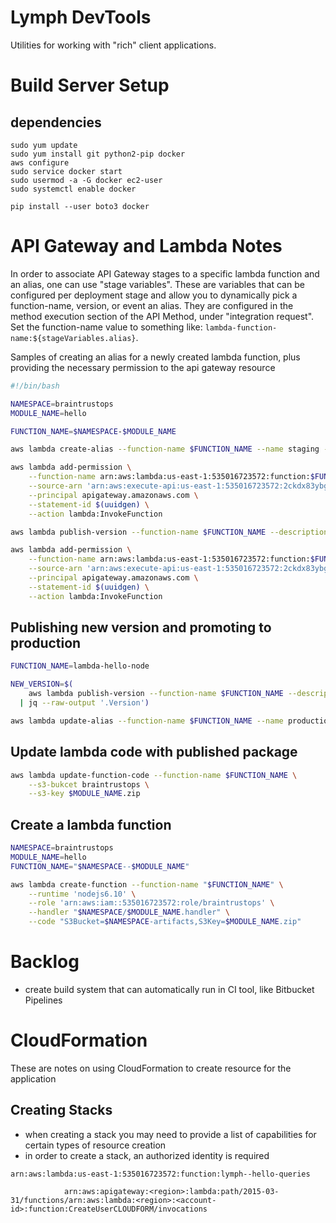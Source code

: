 # Lymph DevTools

Utilities for working with "rich" client applications.

# Build Server Setup

## dependencies

    sudo yum update
    sudo yum install git python2-pip docker
    aws configure
    sudo service docker start
    sudo usermod -a -G docker ec2-user
    sudo systemctl enable docker

    pip install --user boto3 docker

# API Gateway and Lambda Notes

In order to associate API Gateway stages to a specific lambda function and an alias, one can use "stage variables".  These are variables that can be configured per deployment stage and allow you to dynamically pick a function-name, version, or event an alias.  They are configured in the method execution section of the API Method, under "integration request".  Set the function-name value to something like: `lambda-function-name:${stageVariables.alias}`.

Samples of creating an alias for a newly created lambda function, plus providing the necessary permission to the api gateway resource

```bash
#!/bin/bash

NAMESPACE=braintrustops
MODULE_NAME=hello

FUNCTION_NAME=$NAMESPACE-$MODULE_NAME

aws lambda create-alias --function-name $FUNCTION_NAME --name staging --function-version '$LATEST'

aws lambda add-permission \
    --function-name arn:aws:lambda:us-east-1:535016723572:function:$FUNCTION_NAME:staging \
    --source-arn 'arn:aws:execute-api:us-east-1:535016723572:2ckdx83ybg/*/GET/hello/*' \
    --principal apigateway.amazonaws.com \
    --statement-id $(uuidgen) \
    --action lambda:InvokeFunction

aws lambda publish-version --function-name $FUNCTION_NAME --description 'initial version'

aws lambda add-permission \
    --function-name arn:aws:lambda:us-east-1:535016723572:function:$FUNCTION_NAME:production \
    --source-arn 'arn:aws:execute-api:us-east-1:535016723572:2ckdx83ybg/*/GET/hello/*' \
    --principal apigateway.amazonaws.com \
    --statement-id $(uuidgen) \
    --action lambda:InvokeFunction
```
        
## Publishing new version and promoting to production

```bash
FUNCTION_NAME=lambda-hello-node

NEW_VERSION=$(
    aws lambda publish-version --function-name $FUNCTION_NAME --description 'some version info' \
  | jq --raw-output '.Version')

aws lambda update-alias --function-name $FUNCTION_NAME --name production --function-version $NEW_VERSION 
```

## Update lambda code with published package

```bash
aws lambda update-function-code --function-name $FUNCTION_NAME \
    --s3-bukcet braintrustops \
    --s3-key $MODULE_NAME.zip
```

## Create a lambda function

```bash
NAMESPACE=braintrustops
MODULE_NAME=hello
FUNCTION_NAME="$NAMESPACE--$MODULE_NAME"

aws lambda create-function --function-name "$FUNCTION_NAME" \
    --runtime 'nodejs6.10' \
    --role 'arn:aws:iam::535016723572:role/braintrustops' \
    --handler "$NAMESPACE/$MODULE_NAME.handler" \
    --code "S3Bucket=$NAMESPACE-artifacts,S3Key=$MODULE_NAME.zip" 
```

# Backlog

* create build system that can automatically run in CI tool, like Bitbucket Pipelines

# CloudFormation

These are notes on using CloudFormation to create resource for the application

## Creating Stacks

* when creating a stack you may need to provide a list of capabilities for certain types of resource creation
* in order to create a stack, an authorized identity is required

`arn:aws:lambda:us-east-1:535016723572:function:lymph--hello-queries`

                arn:aws:apigateway:<region>:lambda:path/2015-03-31/functions/arn:aws:lambda:<region>:<account-id>:function:CreateUserCLOUDFORM/invocations

